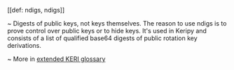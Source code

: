 [[def: ndigs, ndigs]]

~ Digests of public keys, not keys themselves. The reason to use ndigs is to prove control over public keys or to hide keys. It's used in Keripy and consists of a list of qualified base64 digests of public rotation key derivations.

~ More in <a href="https://weboftrust.github.io/WOT-terms/docs/glossary/ndigs">extended KERI glossary</a>
